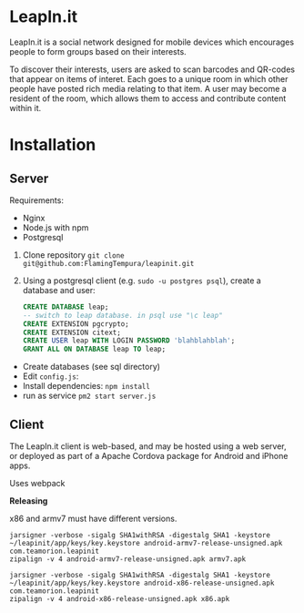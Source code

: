 LeapIn.it
=========

LeapIn.it is a social network designed for mobile devices which encourages people to form groups based on their interests.

To discover their interests, users are asked to scan barcodes and QR-codes that appear on items of interet. Each goes to a unique room in which other people have posted rich media relating to that item. A user may become a resident of the room, which allows them to access and contribute content within it.


Installation
============

Server
------

Requirements:
* Nginx
* Node.js with npm
* Postgresql

1. Clone repository `git clone git@github.com:FlamingTempura/leapinit.git`
2. Using a postgresql client (e.g. `sudo -u postgres psql`), create a database and user:

    ```sql
    CREATE DATABASE leap;
    -- switch to leap database. in psql use "\c leap"
    CREATE EXTENSION pgcrypto;
    CREATE EXTENSION citext;
    CREATE USER leap WITH LOGIN PASSWORD 'blahblahblah';
    GRANT ALL ON DATABASE leap TO leap;
    ```

* Create databases (see sql directory)
* Edit `config.js`:
* Install dependencies: `npm install`
* run as service `pm2 start server.js`


Client
------

The LeapIn.it client is web-based, and may be hosted using a web server, or deployed as part of a Apache Cordova package for Android and iPhone apps.

Uses webpack

__Releasing__

x86 and armv7 must have different versions.
```
jarsigner -verbose -sigalg SHA1withRSA -digestalg SHA1 -keystore ~/leapinit/app/keys/key.keystore android-armv7-release-unsigned.apk com.teamorion.leapinit
zipalign -v 4 android-armv7-release-unsigned.apk armv7.apk

jarsigner -verbose -sigalg SHA1withRSA -digestalg SHA1 -keystore ~/leapinit/app/keys/key.keystore android-x86-release-unsigned.apk com.teamorion.leapinit
zipalign -v 4 android-x86-release-unsigned.apk x86.apk
```
